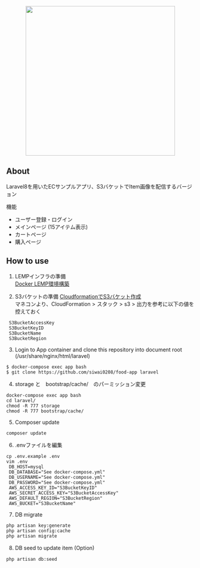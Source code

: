 <p align="center"><a href="https://laravel.com" target="_blank"><img src="https://raw.githubusercontent.com/laravel/art/master/logo-lockup/5%20SVG/2%20CMYK/1%20Full%20Color/laravel-logolockup-cmyk-red.svg" width="400"></a></p>

## About

Laravel8を用いたECサンプルアプリ、S3バケットでItem画像を配信するバージョン

機能
- ユーザー登録・ログイン
- メインページ (15アイテム表示)
- カートページ
- 購入ページ

## How to use

1. LEMPインフラの準備
 <br>[Docker LEMP環境構築](https://github.com/siwai0208/docker-template)

2. S3バケットの準備
 [CloudformationでS3バケット作成](https://github.com/siwai0208/cloudformation/tree/main/s3)<br>
 マネコンより、CloudFormation > スタック > s3 > 出力を参考に以下の値を控えておく<br>
```
 S3BucketAccessKey
 S3BucketKeyID
 S3BucketName
 S3BucketRegion
```

3. Login to App container and clone this repository into document root (/usr/share/nginx/html/laravel)
```
$ docker-compose exec app bash
$ git clone https://github.com/siwai0208/food-app laravel
```

4. storage と　bootstrap/cache/　のパーミッション変更
```
docker-compose exec app bash
cd laravel/
chmod -R 777 storage
chmod -R 777 bootstrap/cache/
```

5. Composer update
```
composer update
```

6. .envファイルを編集
```
cp .env.example .env
vim .env
 DB_HOST=mysql
 DB_DATABASE="See docker-compose.yml"
 DB_USERNAME="See docker-compose.yml"
 DB_PASSWORD="See docker-compose.yml"
 AWS_ACCESS_KEY_ID="S3BucketKeyID"
 AWS_SECRET_ACCESS_KEY="S3BucketAccessKey"
 AWS_DEFAULT_REGION="S3BucketRegion"
 AWS_BUCKET="S3BucketName"
```

7. DB migrate
```
php artisan key:generate
php artisan config:cache
php artisan migrate
```

8. DB seed to update item (Option)　
```
php artisan db:seed
```
